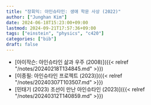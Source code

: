 ```yaml
---
title: "장회익: 아인슈타인: 생애 학문 사상 (2022)"
author: ["Junghan Kim"]
date: 2024-06-18T15:23:00+09:00
lastmod: 2024-09-21T17:57:36+09:00
tags: ["einstein", "physics", "c420"]
categories: ["bib"]
draft: false
---
```


-   [아이작슨: 아인슈타인 삶과 우주 (2008)]({{< relref "/notes/20240218T134845.md" >}})
-   [이종필: 아인슈타인 프로젝트 (2023)]({{< relref "/notes/20240307T103507.md" >}})
-   [민태기 (2023) 조선이 만난 아인슈타인 (2023)]({{< relref "/notes/20240312T140859.md" >}})
